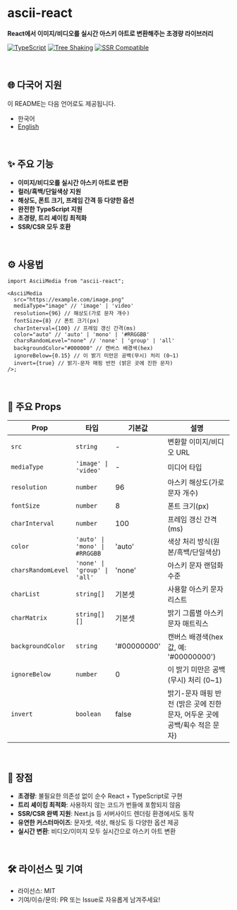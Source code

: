 # ascii-react

**React에서 이미지/비디오를 실시간 아스키 아트로 변환해주는 초경량 라이브러리**

[![TypeScript](https://img.shields.io/badge/TypeScript-Ready-3178C6?logo=typescript)](https://www.typescriptlang.org/)
[![Tree Shaking](https://img.shields.io/badge/Tree%20Shaking-✅-00C853)](tree-shaking)
[![SSR Compatible](https://img.shields.io/badge/SSR-Compatible-FF6B35)](#ssr-support)

<br />

## 🌐 다국어 지원

이 README는 다음 언어로도 제공됩니다.

- 한국어
- [English](./README.md)

<br />

## ✨ 주요 기능

- **이미지/비디오를 실시간 아스키 아트로 변환**
- **컬러/흑백/단일색상 지원**
- **해상도, 폰트 크기, 프레임 간격 등 다양한 옵션**
- **완전한 TypeScript 지원**
- **초경량, 트리 셰이킹 최적화**
- **SSR/CSR 모두 호환**

<br />

## ⚙️ 사용법

```tsx
import AsciiMedia from "ascii-react";

<AsciiMedia
  src="https://example.com/image.png"
  mediaType="image" // 'image' | 'video'
  resolution={96} // 해상도(가로 문자 개수)
  fontSize={8} // 폰트 크기(px)
  charInterval={100} // 프레임 갱신 간격(ms)
  color="auto" // 'auto' | 'mono' | '#RRGGBB'
  charsRandomLevel="none" // 'none' | 'group' | 'all'
  backgroundColor="#000000" // 캔버스 배경색(hex)
  ignoreBelow={0.15} // 이 밝기 미만은 공백(무시) 처리 (0~1)
  invert={true} // 밝기-문자 매핑 반전 (밝은 곳에 진한 문자)
/>;
```

<br />

## 📝 주요 Props

| Prop               | 타입                          | 기본값      | 설명                                                                       |
| ------------------ | ----------------------------- | ----------- | -------------------------------------------------------------------------- |
| `src`              | `string`                      | -           | 변환할 이미지/비디오 URL                                                   |
| `mediaType`        | `'image' \| 'video'`          | -           | 미디어 타입                                                                |
| `resolution`       | `number`                      | 96          | 아스키 해상도(가로 문자 개수)                                              |
| `fontSize`         | `number`                      | 8           | 폰트 크기(px)                                                              |
| `charInterval`     | `number`                      | 100         | 프레임 갱신 간격(ms)                                                       |
| `color`            | `'auto' \| 'mono' \| #RRGGBB` | 'auto'      | 색상 처리 방식(원본/흑백/단일색상)                                         |
| `charsRandomLevel` | `'none' \| 'group' \| 'all'`  | 'none'      | 아스키 문자 랜덤화 수준                                                    |
| `charList`         | `string[]`                    | 기본셋      | 사용할 아스키 문자 리스트                                                  |
| `charMatrix`       | `string[][]`                  | 기본셋      | 밝기 그룹별 아스키 문자 매트릭스                                           |
| `backgroundColor`  | `string`                      | '#00000000' | 캔버스 배경색(hex 값, 예: '#00000000')                                     |
| `ignoreBelow`      | `number`                      | 0           | 이 밝기 미만은 공백(무시) 처리 (0~1)                                       |
| `invert`           | `boolean`                     | false       | 밝기-문자 매핑 반전 (밝은 곳에 진한 문자, 어두운 곳에 공백/획수 적은 문자) |

<br />

## 🚀 장점

- **초경량**: 불필요한 의존성 없이 순수 React + TypeScript로 구현
- **트리 셰이킹 최적화**: 사용하지 않는 코드가 번들에 포함되지 않음
- **SSR/CSR 완벽 지원**: Next.js 등 서버사이드 렌더링 환경에서도 동작
- **유연한 커스터마이즈**: 문자셋, 색상, 해상도 등 다양한 옵션 제공
- **실시간 변환**: 비디오/이미지 모두 실시간으로 아스키 아트 변환

<br />

## 🛠️ 라이선스 및 기여

- 라이선스: MIT
- 기여/이슈/문의: PR 또는 Issue로 자유롭게 남겨주세요!
